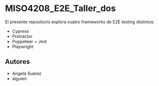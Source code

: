 # MISO4208_E2E_Taller_dos

El presente repositorio explora cuatro frameworks de E2E testing distintos:

* Cypress
* Protractor
* Puppeteer + Jest
* Playwright

## Autores
* Angela Suárez 
* alguien
